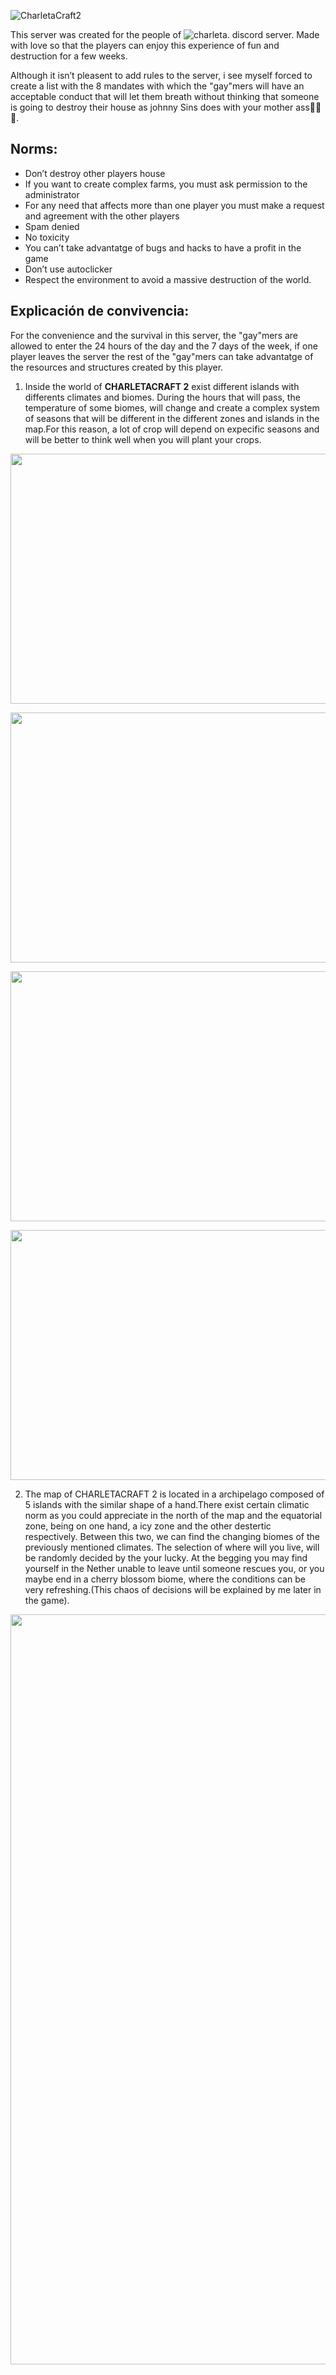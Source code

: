 ![CharletaCraft2](img/charleta2.png)

This server was created for the people of ![charleta](https://discord.gg/WDTVtWJb). discord server. Made with love so that the players can enjoy this experience of fun and destruction for a few weeks.

Although it isn’t pleasent to add rules to the server, i see myself forced to create a list with the 8 mandates with which the "gay"mers will have an acceptable conduct that will let them breath without thinking that someone is going to destroy their house as johnny Sins does with your mother ass🥵🥵🥵.

## Norms:
- Don’t destroy other players house
- If you want to create complex farms, you must ask permission to the administrator
- For any need that affects more than one player you must make a request and agreement with the other players
- Spam denied
- No toxicity
- You can’t take advantatge of bugs and hacks to have a profit in the game
- Don’t use autoclicker
- Respect the environment to avoid a massive destruction of the world.


## Explicación de convivencia:

For the convenience and the survival in this server, the "gay"mers are allowed to enter the 24 hours of the day and the 7 days of the week, if one player leaves the server the rest of the "gay"mers can take advantatge of the resources and structures created by this player.

1. Inside the world of **CHARLETACRAFT 2** exist different islands with differents climates and biomes. During the hours that will pass, the temperature of some biomes, will change and create a complex system of seasons that will be different in the different zones and islands in the map.For this reason, a lot of crop will depend on expecific seasons and will be better to think well when you will plant your crops.

<p align="center">
  <img width="800" height="400" src="img/primavera.png">
</p>
<p align="center">
  <img width="800" height="400" src="img/verano.png">
</p>
<p align="center">
  <img width="800" height="400" src="img/otoño.png">
</p>
<p align="center">
  <img width="800" height="400" src="img/invierno.png">
</p>


2. The map of CHARLETACRAFT 2 is located in a archipelago composed of 5 islands with the similar shape of a hand.There exist certain climatic norm as you could appreciate in the north of the map and the equatorial zone, being on one hand, a icy zone and the other destertic respectively. Between this two, we can find the changing biomes of the previously mentioned climates. The selection of where will you live, will be randomly decided by the your lucky. At the begging you may find yourself in the Nether unable to leave until someone rescues you, or you maybe end in a cherry blossom biome, where the conditions can be very refreshing.(This chaos of decisions will be explained by me later in the game).

<p align="center">
  <img width="800" height="1200" src="img/mapacharletacraft.png">
</p>
